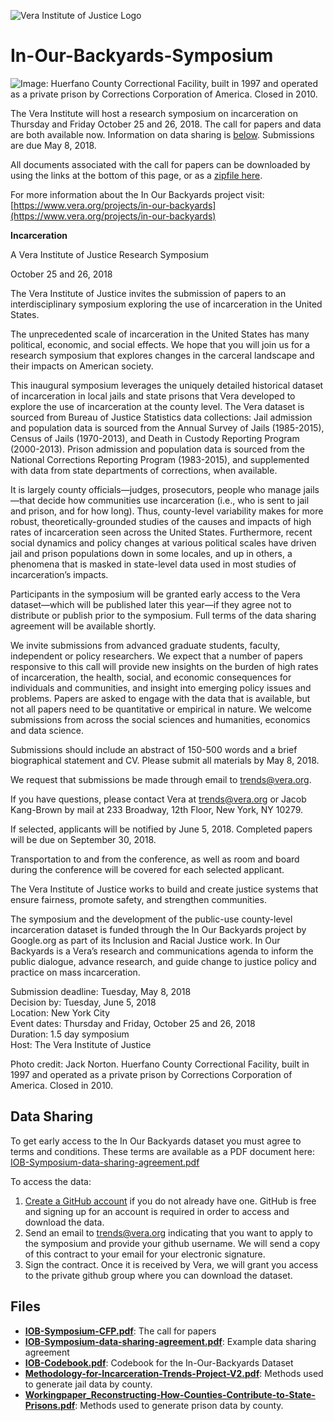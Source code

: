 ![Vera Institute of Justice Logo](https://github.com/vera-institute/In-Our-Backyards-Symposium/blob/master/vera-logo.png?raw=true)

# In-Our-Backyards-Symposium

![Image: Huerfano County Correctional Facility, built in 1997 and operated as a private prison by Corrections Corporation of America. Closed in 2010.](https://github.com/vera-institute/In-Our-Backyards-Symposium/blob/master/iob-cfp-banner.jpg?raw=true)

The Vera Institute will host a research symposium on incarceration on Thursday and Friday October 25 and 26, 2018. The call for papers and data are both available now. Information on data sharing is [below](#datasharing). Submissions are due May 8, 2018.

All documents associated with the call for papers can be downloaded by
using the links at the bottom of this page, or as a [zipfile here](https://github.com/vera-institute/In-Our-Backyards-Symposium/archive/master.zip).

For more information about the In Our Backyards project visit: 
[https://www.vera.org/projects/in-our-backyards](https://www.vera.org/projects/in-our-backyards)


**Incarceration**

A Vera Institute of Justice Research Symposium

October 25 and 26, 2018

The Vera Institute of Justice invites the submission of papers to an interdisciplinary symposium exploring the use of incarceration in the United States.

The unprecedented scale of incarceration in the United States has many political, economic, and social effects. We hope that you will join us for a research symposium that explores changes in the carceral landscape and their impacts on American society.

This inaugural symposium leverages the uniquely detailed historical dataset of incarceration in local jails and state prisons that Vera developed to explore the use of incarceration at the county level. The Vera dataset is sourced from Bureau of Justice Statistics data collections: Jail admission and population data is sourced from the Annual Survey of Jails (1985-2015), Census of Jails (1970-2013), and Death in Custody Reporting Program (2000-2013). Prison admission and population data is sourced from the National Corrections Reporting Program (1983-2015), and supplemented with data from state departments of corrections, when available.

It is largely county officials—judges, prosecutors, people who manage jails—that decide how communities use incarceration (i.e., who is sent to jail and prison, and for how long). Thus, county-level variability makes for more robust, theoretically-grounded studies of the causes and impacts of high rates of incarceration seen across the United States. Furthermore, recent social dynamics and policy changes at various political scales have driven jail and prison populations down in some locales, and up in others, a phenomena that is masked in state-level data used in most studies of incarceration’s impacts.

Participants in the symposium will be granted early access to the Vera dataset—which will be published later this year—if they agree not to distribute or publish prior to the symposium. Full terms of the data sharing agreement will be available shortly.

We invite submissions from advanced graduate students, faculty, independent or policy researchers. We expect that a number of papers responsive to this call will provide new insights on the burden of high rates of incarceration, the health, social, and economic consequences for individuals and communities, and insight into emerging policy issues and problems. Papers are asked to engage with the data that is available, but not all papers need to be quantitative or empirical in nature. We welcome submissions from across the social sciences and humanities, economics and data science.

Submissions should include an abstract of 150-500 words and a brief biographical statement and CV. Please submit all materials by May 8, 2018.

We request that submissions be made through email to <trends@vera.org>.

If you have questions, please contact Vera at <trends@vera.org> or Jacob Kang-Brown by mail at 233 Broadway, 12th Floor, New York, NY 10279.

If selected, applicants will be notified by June 5, 2018. Completed papers will be due on September 30, 2018.

Transportation to and from the conference, as well as room and board during the conference will be covered for each selected applicant.

The Vera Institute of Justice works to build and create justice systems that ensure fairness, promote safety, and strengthen communities.

The symposium and the development of the public-use county-level incarceration dataset is funded through the In Our Backyards project by Google.org as part of its Inclusion and Racial Justice work. In Our Backyards is a Vera’s research and communications agenda to inform the public dialogue, advance research, and guide change to justice policy and practice on mass incarceration.

Submission deadline: Tuesday, May 8, 2018<br>
Decision by: Tuesday, June 5, 2018<br>
Location: New York City<br>
Event dates: Thursday and Friday, October 25 and 26, 2018<br>
Duration: 1.5 day symposium<br>
Host: The Vera Institute of Justice<br>

Photo credit: Jack Norton. Huerfano County Correctional Facility, built in 1997 and operated as a private prison by Corrections Corporation of America. Closed in 2010.

## Data Sharing<a name="datasharing"></a>
To get early access to the In Our Backyards dataset you must agree to terms and conditions. These terms are available as a PDF document here: [IOB-Symposium-data-sharing-agreement.pdf](https://github.com/vera-institute/In-Our-Backyards-Symposium/blob/master/IOB-Symposium-data-sharing-agreement.pdf?raw=true)

To access the data:

1. [Create a GitHub account](https://github.com/join) if you do not already have one. GitHub is free and signing up for an account is required in order to access and download the data. 
2. Send an email to <trends@vera.org> indicating that you want to apply to the symposium and provide your github username. We will send a copy of this contract to your email for your electronic signature. 
3. Sign the contract. Once it is received by Vera, we will grant you access to the private github group where you can download the dataset.


## Files

- **[IOB-Symposium-CFP.pdf](https://github.com/vera-institute/In-Our-Backyards-Symposium/blob/master/IOB-Symposium-CFP.pdf?raw=true)**: The call for papers
- **[IOB-Symposium-data-sharing-agreement.pdf](https://github.com/vera-institute/In-Our-Backyards-Symposium/blob/master/IOB-Symposium-data-sharing-agreement.pdf?raw=true)**: Example data sharing agreement
- **[IOB-Codebook.pdf](https://github.com/vera-institute/In-Our-Backyards-Symposium/blob/master/IOB-Codebook.pdf?raw=true)**: Codebook for the In-Our-Backyards Dataset
- **[Methodology-for-Incarceration-Trends-Project-V2.pdf](https://github.com/vera-institute/In-Our-Backyards-Symposium/blob/master/Methodology-for-Incarceration-Trends-Project-V2.pdf?raw=true)**: Methods used to generate jail data by county.
- **[Workingpaper_Reconstructing-How-Counties-Contribute-to-State-Prisons.pdf](https://github.com/vera-institute/In-Our-Backyards-Symposium/blob/master/Workingpaper_Reconstructing-How-Counties-Contribute-to-State-Prisons.pdf?raw=true)**: Methods used to generate prison data by county.
